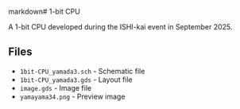 markdown# 1-bit CPU

A 1-bit CPU developed during the ISHI-kai event in September 2025.

## Files
- `1bit-CPU_yamada3.sch` - Schematic file
- `1bit-CPU_yamada3.gds` - Layout file
- `image.gds` - Image file
- `yamayama34.png` - Preview image

